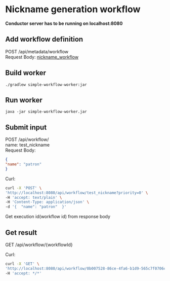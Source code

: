 # Nickname generation workflow

**Conductor server has to be running on localhost:8080**

## Add workflow definition
POST /api/metadata/workflow  
Request Body: [nickname_workflow](src/main/resources/nickname_workflow.json)

## Build worker
```shell
./gradlew simple-workflow-worker:jar 
```

## Run worker
```shell
java -jar simple-workflow-worker.jar
```

## Submit input
POST /api/workflow/  
name: test_nickname  
Request Body:  
```json
{
"name": "patron"
}
```

Curl:
```bash
curl -X 'POST' \
'http://localhost:8080/api/workflow/test_nickname?priority=0' \
-H 'accept: text/plain' \
-H 'Content-Type: application/json' \
-d '{  "name": "patron"  }'
```
Get execution id(workflow id) from response body

## Get result
GET /api/workflow/{workflowId}

Curl:
```bash
curl -X 'GET' \
'http://localhost:8080/api/workflow/0b007528-86ce-4fa6-b1d9-565c7f0706c3?includeTasks=true' \
-H 'accept: */*'
```





